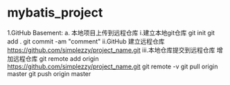 # mybatis_project
1.GitHub Basement:
  a. 本地项目上传到远程仓库
     i.建立本地git仓库
       git init
       git add .
       git commit -am "comment"
     ii.GitHub 建立远程仓库
        https://github.com/simplezzy/project_name.git
     iii.本地仓库提交到远程仓库
         增加远程仓库 
           git remote add origin https://github.com/simplezzy/project_name.git
           git remote -v
           git pull origin master 
           git push origin master 
       
